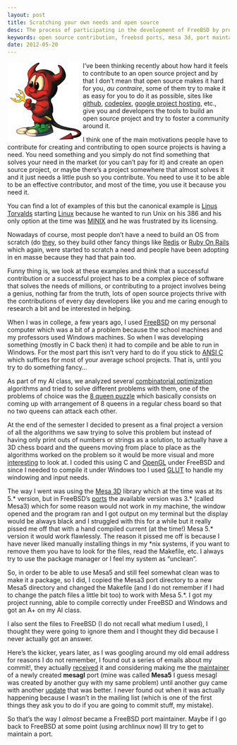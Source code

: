```yaml
---
layout: post
title: Scratching your own needs and open source
desc: The process of participating in the development of FreeBSD by providing code, bug reports, or other assistance.
keywords: open source contribution, freebsd ports, mesa 3d, port maintainer
date: 2012-05-20
---
```


<img style="float: left" src="/assets/images/beanie.png" />

I’ve been thinking recently about how hard it feels to contribute to an
open source project and by that I don’t mean that open source makes it
hard for you, *au contraire*, some of them try to make it as easy for
you to do it as possible, sites like [github](http://www.github.com),
[codeplex](http://www.codeplex.com), [google project
hosting](http://code.google.com/hosting/), etc., give you and developers
the tools to build an open source project and try to foster a community
around it.

I think one of the main motivations people have to contribute for
creating and contributing to open source projects is having a need. You
need something and you simply do not find something that solves your
need in the market (or you can’t pay for it) and create an open source
project, or maybe there’s a project somewhere that almost solves it and
it just needs a little push so you contribute. You need to use it to be
able to be an effective contributor, and most of the time, you use it
because you need it.

You can find a lot of examples of this but the canonical example is
[Linus Torvalds](http://en.wikipedia.org/wiki/Linus_Torvalds) starting
[Linux](http://en.wikipedia.org/wiki/Linux) because he wanted to run
Unix on his 386 and his only option at the time was
[MINIX](http://www.minix3.org/) and he was frustrated by its licensing.

Nowadays of course, most people don’t have a need to build an OS from
scratch (do [they](http://www.loper-os.org/?\)), so they build other
fancy things like [Redis](http://redis.io) or [Ruby On
Rails](http://rubyonrails.org/) which again, were started to scratch a
need and people have been adopting in en masse because they had that
pain too.

Funny thing is, we look at these examples and think that a successful
contribution or a successful project has to be a complex piece of
software that solves the needs of millions, or contributing to a project
involves being a genius, nothing far from the truth, lots of open source
projects thrive with the contributions of every day developers like you
and me caring enough to research a bit and be interested in helping.

When I was in college, a few years ago, I used
[FreeBSD](http://www.freebsd.org) on my personal computer which was a
bit of a problem because the school machines and my professors used
Windows machines. So when I was developing something (mostly in C back
then) it had to compile and be able to run in Windows. For the most part
this isn’t very hard to do if you stick to [ANSI
C](http://en.wikipedia.org/wiki/ANSI_C) which suffices for most of your
average school projects. That is, until you try to do something fancy…

As part of my AI class, we analyzed several [combinatorial
optimization](http://en.wikipedia.org/wiki/Combinatorial_optimization)
algorithms and tried to solve different problems with them, one of the
problems of choice was the [8 queen
puzzle](http://en.wikipedia.org/wiki/Eight_queens_puzzle) which
basically consists on coming up with arrangement of 8 queens in a
regular chess board so that no two queens can attack each other.

At the end of the semester I decided to present as a final project a
version of all the algorithms we saw trying to solve this problem but
instead of having only print outs of numbers or strings as a solution,
to actually have a 3D chess board and the queens moving from place to
place as the algorithms worked on the problem so it would be more visual
and more [interesting](http://franciscosoto.net/jsqueens) to look at. I
coded this using C and [OpenGL](http://www.opengl.org/) under FreeBSD
and since I needed to compile it under Windows too I used
[GLUT](http://www.opengl.org/resources/libraries/glut/) to handle my
windowing and input needs.

The way I went was using the [Mesa 3D](http://www.mesa3d.org/) library
which at the time was at its 5.\* version, but in FreeBSD’s
[ports](http://www.freebsd.org/ports/) the available version was 3.\*
(called Mesa3) which for some reason would not work in my machine, the
window opened and the program ran and I got output on my terminal but
the display would be always black and I struggled with this for a while
but it really pissed me off that with a hand compiled current (at the
time\!) Mesa 5.\* version it would work flawlessly.
The reason it pissed me off is because I have never liked manually
installing things in my \*nix systems, if you want to remove them you
have to look for the files, read the Makefile, etc. I always try to use
the package manager or I feel my system as “unclean”.

So, in order to be able to use Mesa5 and still feel somewhat clean was
to make it a package, so I did, I copied the Mesa3 port directory to a
new Mesa5 directory and changed the Makefile (and I do not remember if I
had to change the patch files a little bit too) to work with Mesa 5.\*.
I got my project running, able to compile correctly under FreeBSD and
Windows and got an A+ on my AI class.

I also sent the files to FreeBSD (I do not recall what medium I used), I
thought they were going to ignore them and I thought they did because I
never actually got an answer.

Here’s the kicker, years later, as I was googling around my old email
address for reasons I do not remember, I found out a series of emails
about my commit\!, they actually
[received](http://lists.freebsd.org/pipermail/cvs-ports/2003-October/014219.html)
it and considering making me the
[maintainer](http://lists.freebsd.org/pipermail/cvs-ports/2003-October/014238.html)
of a newly created **mesagl** port (mine was called **Mesa5** I guess
mesagl was created by another guy with my same problem) until another
guy came with another
[update](http://lists.freebsd.org/pipermail/cvs-ports/2003-October/014242.html)
that was better. I never found out when it was actually happening
because I wasn’t in the mailing list (which is one of the first things
they ask you to do if you are going to commit stuff, my mistake).

So that’s the way I *almost* became a FreeBSD port maintainer. Maybe if
I go back to FreeBSD at some point (using archlinux now) Ill try to get
to maintain a port.
